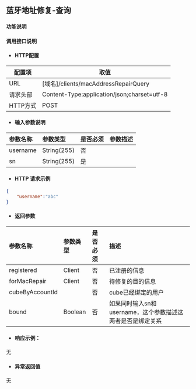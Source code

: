 ## 蓝牙地址修复-查询

#### 功能说明



#### 调用接口说明

* #### HTTP配置

| 配置项 | 取值 |
| --- | --- |
| URL | \[域名\]/clients/macAddressRepairQuery|
| 请求头部 | Content-Type:application/json;charset=utf-8 |
| HTTP方式 | POST|

* #### 输入参数说明

| 参数名称 | 参数类型 | 是否必须 | 参数描述 |
| :--- | :--- | :--- | :--- |
| username| String\(255\) | 否 | |
| sn| String\(255\) | 是 | |


* #### HTTP 请求示例
```json
{
    "username":"abc"
}
```

* #### 返回参数
| 参数名称 | 参数类型 | 是否必须 | 描述 |
| :--- | :--- | :--- | :--- |
|registered | Client | 否 | 已注册的信息|
|forMacRepair| Client| 否 | 待修复的目的信息|
|cubeByAccountId| | 否| cube已经绑定的用户| 
|bound|Boolean |否|如果同时输入sn和username，这个参数描述这两者是否是绑定关系|


* #### 响应示例：

无

* #### 异常返回值

无



